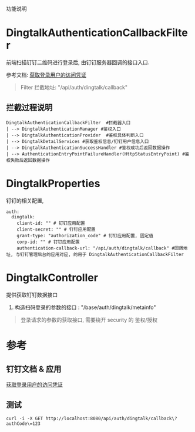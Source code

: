 
功能说明

# DingtalkAuthenticationCallbackFilter

前端扫描钉钉二维码进行登录后, 由钉钉服务器回调的接口入口.  

参考文档: [获取登录用户的访问凭证](https://open.dingtalk.com/document/isvapp-server/obtain-identity-credentials)

> Filter 拦截地址: "/api/auth/dingtalk/callback"

## 拦截过程说明
 
 ```
 DingtalkAuthenticationCallbackFilter  #拦截器入口
 | --> DingtalkAuthenticationManager #鉴权入口
 | --> DingtalkAuthenticationProvider  #鉴权具体判断入口
 | --> DingtalkDetailServices #获取鉴权信息/钉钉用户信息入口
 | --> DingtalkAuthenticationSuccessHandler #鉴权成功后返回数据操作
 | --> AuthenticationEntryPointFailureHandler(HttpStatusEntryPoint) #鉴权失败后返回数据操作
 ```
 
# DingtalkProperties

钉钉的相关配置, 

```
auth:
  dingtalk:
    client-id: "" # 钉钉应用配置
    client-secret: "" # 钉钉应用配置
    grant-type: "authorization_code" # 钉钉应用配置, 固定值
    corp-id: "" # 钉钉应用配置
    authentication-callback-url: "/api/auth/dingtalk/callback" #回调地址, 与钉钉管理后台的应用对应, 的用于 DingtalkAuthenticationCallbackFilter 
``` 

# DingtalkController

提供获取钉钉数据接口

1. 构造扫码登录的参数的接口 : "/base/auth/dingtalk/metainfo"

> 登录请求的参数的获取接口, 需要绕开 security 的 鉴权/授权


# 参考

## 钉钉文档 & 应用
[获取登录用户的访问凭证](https://open.dingtalk.com/document/isvapp-server/obtain-identity-credentials)


## 测试
```shell
curl -i -X GET http://localhost:8080/api/auth/dingtalk/callback\?authCode\=123
```

